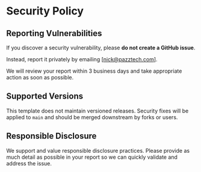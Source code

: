 # Security Policy

## Reporting Vulnerabilities

If you discover a security vulnerability, please **do not create a GitHub issue**.

Instead, report it privately by emailing [nick@pazztech.com].

We will review your report within 3 business days and take appropriate action as soon as possible.

## Supported Versions

This template does not maintain versioned releases. Security fixes will be applied to `main` and should be merged downstream by forks or users.

## Responsible Disclosure

We support and value responsible disclosure practices. Please provide as much detail as possible in your report so we can quickly validate and address the issue.
